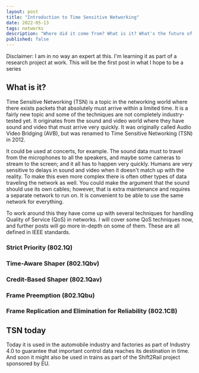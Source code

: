 ```yaml
---
layout: post
title: "Introduction to Time Sensitive Networking"
date: 2022-05-13
tags: networks
description: "Where did it come from? What is it? What's the future of it?"
published: false
---
```


Disclaimer: I am in no way an expert at this. I'm learning it as part of a
research project at work. This will be the first post in what I hope to be a
series

## What is it?
Time Sensitive Networking (TSN) is a topic in the networking world where there
exists packets that absolutely must arrive within a limited time. It is a fairly
new topic and some of the techniques are not completely industry-tested yet. It
originates from the sound and video world where they have sound and video that
must arrive very quickly. It was originally called Audio Video Bridging (AVB),
but was renamed to Time Sensitive Networking (TSN) in 2012.

It could be used at concerts, for example. The sound data must to travel from
the microphones to all the speakers, and maybe some cameras to stream to the
screen; and it all has to happen very quickly. Humans are very sensitive to
delays in sound and video when it doesn't match up with the reality. To make
this even more complex there is often other types of data traveling the network
as well. You could make the argument that the sound should use its own cables;
however, that is extra maintenance and requires a separate network to run on. It
is convenient to be able to use the same network for everything.


To work around this they have come up with several techniques for handling
Quality of Service (QoS) in networks. I will cover some QoS techniques now, and
further posts will go more in-depth on some of them. These are all defined in
IEEE standards.

### Strict Priority (802.1Q)

### Time-Aware Shaper (802.1Qbv)

### Credit-Based Shaper (802.1Qav)

### Frame Preemption (802.1Qbu)

### Frame Replication and Elimination for Reliability (802.1CB)



## TSN today
Today it is used in the automobile industry and factories as part of Industry
4.0 to guarantee that important control data reaches its destination in time.
And soon it might also be used in trains as part of the Shift2Rail project
sponsored by EU.


